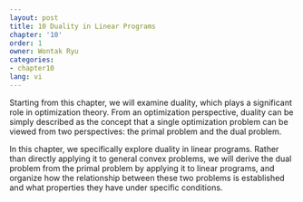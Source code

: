 ```yaml
---
layout: post
title: 10 Duality in Linear Programs
chapter: '10'
order: 1
owner: Wontak Ryu
categories:
- chapter10
lang: vi
---
```


Starting from this chapter, we will examine duality, which plays a significant role in optimization theory.
From an optimization perspective, duality can be simply described as the concept that a single optimization problem can be viewed from two perspectives: the primal problem and the dual problem.

In this chapter, we specifically explore duality in linear programs.
Rather than directly applying it to general convex problems, we will derive the dual problem from the primal problem by applying it to linear programs, and organize how the relationship between these two problems is established and what properties they have under specific conditions. 